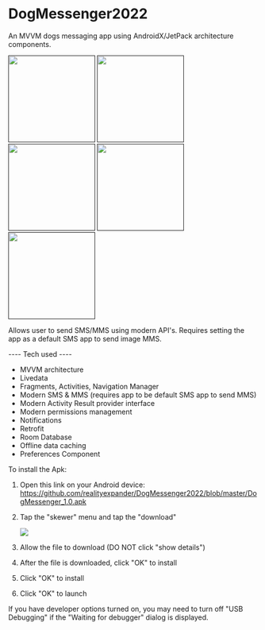 # DogMessenger2022
An MVVM dogs messaging app using AndroidX/JetPack architecture components.

[<img src="https://user-images.githubusercontent.com/5157474/147440448-15196801-1a93-457d-8ea9-9eecbb459bca.png" width="175"/>]()
[<img src="https://user-images.githubusercontent.com/5157474/147440514-ce7eb07e-3483-4999-8181-54a08c5ae73d.png" width="175"/>]()
[<img src="https://user-images.githubusercontent.com/5157474/147440460-19acc1ef-085f-48bf-a16c-8e9d6966a368.png" width="175"/>]()
[<img src="https://user-images.githubusercontent.com/5157474/147440653-8631d0bc-56de-458b-9cfc-4911cf70898d.png" width="175"/>]()
[<img src="https://user-images.githubusercontent.com/5157474/147440469-b4eef2b4-3738-44c3-ad01-3c2e2235c3b0.png" width="175"/>]()

Allows user to send SMS/MMS using modern API's. Requires setting the app as a default SMS app to send image MMS.

---- Tech used ----
- MVVM architecture
- Livedata
- Fragments, Activities, Navigation Manager
- Modern SMS & MMS (requires app to be default SMS app to send MMS)
- Modern Activity Result provider interface
- Modern permissions management
- Notifications
- Retrofit
- Room Database
- Offline data caching
- Preferences Component

To install the Apk:

1. Open this link on your Android device:
   https://github.com/realityexpander/DogMessenger2022/blob/master/DogMessenger_1.0.apk
2. Tap the "skewer" menu and tap the "download"

   [![](https://user-images.githubusercontent.com/5157474/147434050-57102a30-af32-46ed-a90b-d94e0c4a4f35.jpg)]()
3. Allow the file to download (DO NOT click "show details")
4. After the file is downloaded, click "OK" to install
5. Click "OK" to install
6. Click "OK" to launch

If you have developer options turned on, you may need to turn off "USB Debugging" if the "Waiting for debugger" dialog is displayed.
